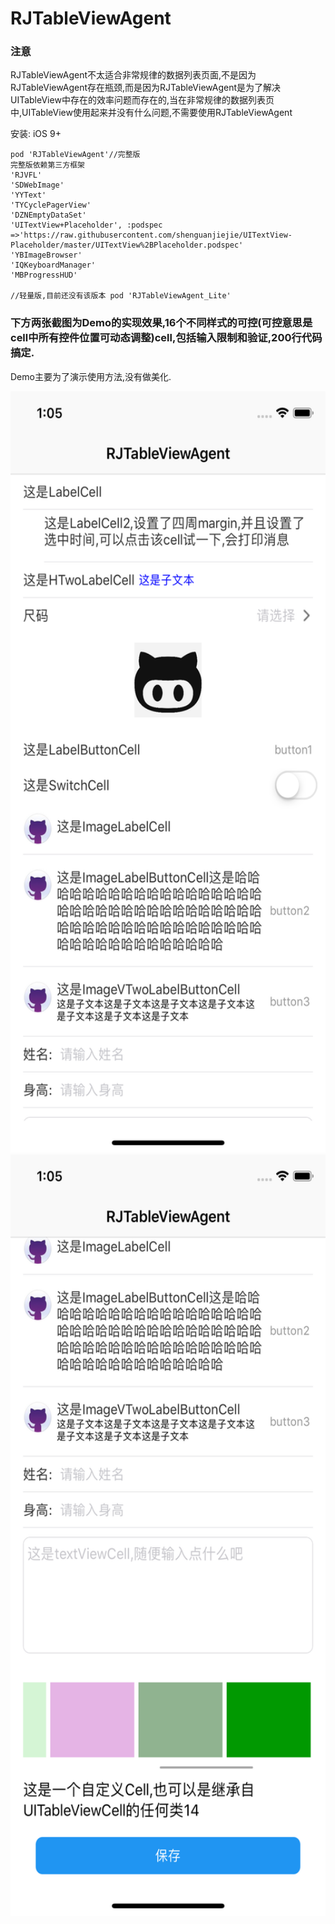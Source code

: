 # RJTableViewAgent
### 注意
  RJTableViewAgent不太适合非常规律的数据列表页面,不是因为RJTableViewAgent存在瓶颈,而是因为RJTableViewAgent是为了解决UITableView中存在的效率问题而存在的,当在非常规律的数据列表页中,UITableView使用起来并没有什么问题,不需要使用RJTableViewAgent


安装:
iOS 9+

```
pod 'RJTableViewAgent'//完整版
完整版依赖第三方框架
'RJVFL'
'SDWebImage'
'YYText'
'TYCyclePagerView'
'DZNEmptyDataSet'
'UITextView+Placeholder', :podspec =>'https://raw.githubusercontent.com/shenguanjiejie/UITextView-Placeholder/master/UITextView%2BPlaceholder.podspec'
'YBImageBrowser'
'IQKeyboardManager'
'MBProgressHUD'

//轻量版,目前还没有该版本 pod 'RJTableViewAgent_Lite' 

```

### 下方两张截图为Demo的实现效果,16个不同样式的可控(可控意思是cell中所有控件位置可动态调整)cell,包括输入限制和验证,200行代码搞定.
Demo主要为了演示使用方法,没有做美化.

<img src="https://github.com/shenguanjiejie/RJTableViewAgent/blob/master/Images/1.png" width="562.5" height="1218" alt="图片加载失败"/>
<img src="https://github.com/shenguanjiejie/RJTableViewAgent/blob/master/Images/2.png" width="562.5" height="1218" alt="图片加载失败"/>

